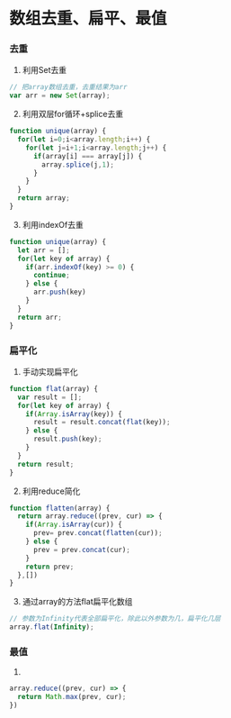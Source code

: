 # 数组去重、扁平、最值

### 去重
1. 利用Set去重
```javascript
// 把array数组去重，去重结果为arr
var arr = new Set(array);
```
2. 利用双层for循环+splice去重
```javascript
function unique(array) {
  for(let i=0;i<array.length;i++) {
    for(let j=i+1;i<array.length;j++) {
      if(array[i] === array[j]) {
        array.splice(j,1);
      }
    }
  }
  return array;
}
```
3. 利用indexOf去重
```javascript
function unique(array) {
  let arr = [];
  for(let key of array) {
    if(arr.indexOf(key) >= 0) {
      continue;
    } else {
      arr.push(key)
    }
  }
  return arr;
}
```

### 扁平化

1. 手动实现扁平化
```javascript
function flat(array) {
  var result = [];
  for(let key of array) {
    if(Array.isArray(key)) {
      result = result.concat(flat(key));
    } else {
      result.push(key);
    }
  }
  return result;
}
```
2. 利用reduce简化
```javascript
function flatten(array) {
  return array.reduce((prev, cur) => {
    if(Array.isArray(cur)) {
      prev= prev.concat(flatten(cur));
    } else {
      prev = prev.concat(cur);
    }
    return prev;
  },[])
}
```
3. 通过array的方法flat扁平化数组
```javascript
// 参数为Infinity代表全部扁平化，除此以外参数为几，扁平化几层
array.flat(Infinity);
```

### 最值
1. 
```javascript
array.reduce((prev, cur) => {
  return Math.max(prev, cur);
})
```